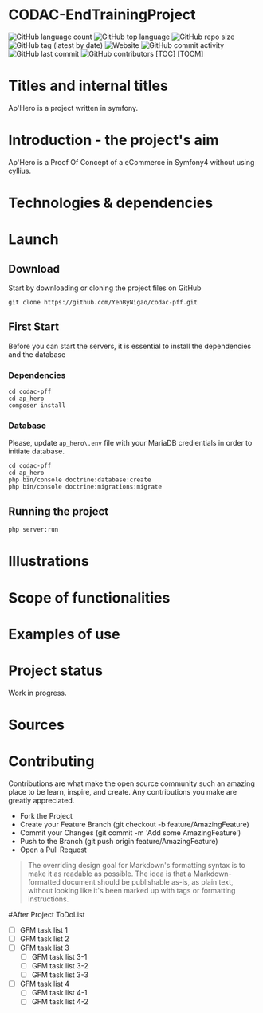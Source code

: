 # CODAC-EndTrainingProject
![GitHub language count](https://img.shields.io/github/languages/count/YenByNigao/codac-pff) ![GitHub top language](https://img.shields.io/github/languages/top/YenByNigao/codac-pff) ![GitHub repo size](https://img.shields.io/github/repo-size/YenByNigao/codac-pff) ![GitHub tag (latest by date)](https://img.shields.io/github/v/tag/YenByNigao/codac-pff) ![Website](https://img.shields.io/website?url=https%3A%2F%2Fwww.clikeat.re) ![GitHub commit activity](https://img.shields.io/github/commit-activity/w/YenByNigao/codac-pff) ![GitHub last commit](https://img.shields.io/github/last-commit/YenByNigao/codac-pff) ![GitHub contributors](https://img.shields.io/github/contributors/YenByNigao/codac-pff)
[TOC]
[TOCM]

# Titles and internal titles
Ap'Hero is a project written in symfony.

# Introduction - the project's aim

Ap'Hero is a Proof Of Concept of a eCommerce in Symfony4 without using cyllius.

# Technologies & dependencies


# Launch

## Download
Start by downloading or cloning the project files on GitHub
```shell
git clone https://github.com/YenByNigao/codac-pff.git
```
## First Start
Before you can start the servers, it is essential to install the dependencies and the database
### Dependencies
```shell
cd codac-pff
cd ap_hero
composer install
```
### Database
Please, update `ap_hero\.env` file with your MariaDB credientials in order to initiate database.
```shell
cd codac-pff
cd ap_hero
php bin/console doctrine:database:create
php bin/console doctrine:migrations:migrate
```
## Running the project
```shell
php server:run
```


# Illustrations

# Scope of functionalities

# Examples of use

# Project status
Work in progress.

# Sources

# Contributing
Contributions are what make the open source community such an amazing place to be learn, inspire, and create. Any contributions you make are greatly appreciated.

- Fork the Project
- Create your Feature Branch (git checkout -b feature/AmazingFeature)
- Commit your Changes (git commit -m 'Add some AmazingFeature')
- Push to the Branch (git push origin feature/AmazingFeature)
- Open a Pull Request



> The overriding design goal for Markdown's
> formatting syntax is to make it as readable
> as possible. The idea is that a
> Markdown-formatted document should be
> publishable as-is, as plain text, without
> looking like it's been marked up with tags
> or formatting instructions.



#After Project ToDoList

- [ ] GFM task list 1
- [ ] GFM task list 2
- [ ] GFM task list 3
    - [ ] GFM task list 3-1
    - [ ] GFM task list 3-2
    - [ ] GFM task list 3-3
- [ ] GFM task list 4
    - [ ] GFM task list 4-1
    - [ ] GFM task list 4-2
